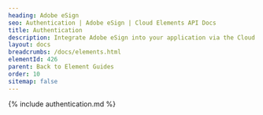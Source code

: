 ```yaml
---
heading: Adobe eSign
seo: Authentication | Adobe eSign | Cloud Elements API Docs
title: Authentication
description: Integrate Adobe eSign into your application via the Cloud Elements APIs.
layout: docs
breadcrumbs: /docs/elements.html
elementId: 426
parent: Back to Element Guides
order: 10
sitemap: false
---
```


{% include authentication.md %}
